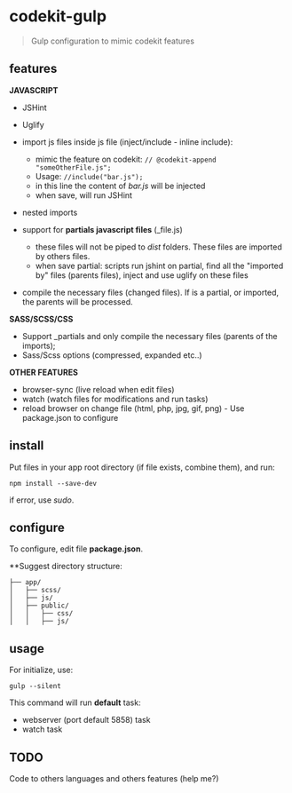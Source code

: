 # codekit-gulp
> Gulp configuration to mimic codekit features

## features
**JAVASCRIPT**
* JSHint
* Uglify
* import js files inside js file (inject/include - inline include):
  * mimic the feature on codekit: ``` // @codekit-append "someOtherFile.js"; ```
  * Usage: ``` //include("bar.js"); ```
  * in this line the content of *bar.js* will be injected
  * when save, will run JSHint
   
* nested imports
* support for **partials javascript files** (_file.js)
  * these files will not be piped to *dist* folders. These files are imported by others files.
  * when save partial: scripts run jshint on partial, find all the "imported by" files (parents files),  inject and use uglify on these files
   
* compile the necessary files (changed files). If is a partial, or imported, the parents will be processed.

**SASS/SCSS/CSS**
* Support _partials and only compile the necessary files (parents of the imports);
* Sass/Scss options (compressed, expanded etc..)

**OTHER FEATURES**
* browser-sync (live reload when edit files)
* watch (watch files for modifications and run tasks)
* reload browser on change file (html, php, jpg, gif, png) - Use package.json to configure


## install
Put files in your app root directory (if file exists, combine them), and run:

```shell
npm install --save-dev
```
if error, use *sudo*.

## configure
To configure, edit file **package.json**.

**Suggest directory structure:

```
├── app/
│   ├── scss/
│   ├── js/
│   ├── public/
│   │   ├── css/ 
│   │   ├── js/
```

## usage
For initialize, use:
```shell
gulp --silent
```
This command will run **default** task:
- webserver (port default 5858) task
- watch task

## TODO
Code to others languages and others features (help me?)